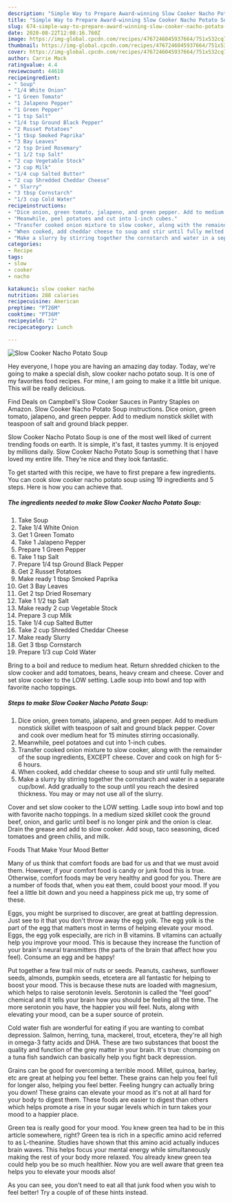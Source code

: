 ```yaml
---
description: "Simple Way to Prepare Award-winning Slow Cooker Nacho Potato Soup"
title: "Simple Way to Prepare Award-winning Slow Cooker Nacho Potato Soup"
slug: 674-simple-way-to-prepare-award-winning-slow-cooker-nacho-potato-soup
date: 2020-08-22T12:08:16.760Z
image: https://img-global.cpcdn.com/recipes/4767246045937664/751x532cq70/slow-cooker-nacho-potato-soup-recipe-main-photo.jpg
thumbnail: https://img-global.cpcdn.com/recipes/4767246045937664/751x532cq70/slow-cooker-nacho-potato-soup-recipe-main-photo.jpg
cover: https://img-global.cpcdn.com/recipes/4767246045937664/751x532cq70/slow-cooker-nacho-potato-soup-recipe-main-photo.jpg
author: Carrie Mack
ratingvalue: 4.4
reviewcount: 44610
recipeingredient:
- " Soup"
- "1/4 White Onion"
- "1 Green Tomato"
- "1 Jalapeno Pepper"
- "1 Green Pepper"
- "1 tsp Salt"
- "1/4 tsp Ground Black Pepper"
- "2 Russet Potatoes"
- "1 tbsp Smoked Paprika"
- "3 Bay Leaves"
- "2 tsp Dried Rosemary"
- "1 1/2 tsp Salt"
- "2 cup Vegetable Stock"
- "3 cup Milk"
- "1/4 cup Salted Butter"
- "2 cup Shredded Cheddar Cheese"
- " Slurry"
- "3 tbsp Cornstarch"
- "1/3 cup Cold Water"
recipeinstructions:
- "Dice onion, green tomato, jalapeno, and green pepper. Add to medium nonstick skillet with teaspoon of salt and ground black pepper. Cover and cook over medium heat for 15 minutes stirring occasionally."
- "Meanwhile, peel potatoes and cut into 1-inch cubes."
- "Transfer cooked onion mixture to slow cooker, along with the remainder of the soup ingredients, EXCEPT cheese. Cover and cook on high for 5-6 hours."
- "When cooked, add cheddar cheese to soup and stir until fully melted."
- "Make a slurry by stirring together the cornstarch and water in a separate cup/bowl. Add gradually to the soup until you reach the desired thickness. You may or may not use all of the slurry."
categories:
- Recipe
tags:
- slow
- cooker
- nacho

katakunci: slow cooker nacho 
nutrition: 288 calories
recipecuisine: American
preptime: "PT26M"
cooktime: "PT36M"
recipeyield: "2"
recipecategory: Lunch

---
```



![Slow Cooker Nacho Potato Soup](https://img-global.cpcdn.com/recipes/4767246045937664/751x532cq70/slow-cooker-nacho-potato-soup-recipe-main-photo.jpg)

Hey everyone, I hope you are having an amazing day today. Today, we're going to make a special dish, slow cooker nacho potato soup. It is one of my favorites food recipes. For mine, I am going to make it a little bit unique. This will be really delicious.

Find Deals on Campbell&#39;s Slow Cooker Sauces in Pantry Staples on Amazon. Slow Cooker Nacho Potato Soup instructions. Dice onion, green tomato, jalapeno, and green pepper. Add to medium nonstick skillet with teaspoon of salt and ground black pepper.

Slow Cooker Nacho Potato Soup is one of the most well liked of current trending foods on earth. It is simple, it's fast, it tastes yummy. It is enjoyed by millions daily. Slow Cooker Nacho Potato Soup is something that I have loved my entire life. They're nice and they look fantastic.


To get started with this recipe, we have to first prepare a few ingredients. You can cook slow cooker nacho potato soup using 19 ingredients and 5 steps. Here is how you can achieve that.

<!--inarticleads1-->

##### The ingredients needed to make Slow Cooker Nacho Potato Soup:

1. Take  Soup
1. Take 1/4 White Onion
1. Get 1 Green Tomato
1. Take 1 Jalapeno Pepper
1. Prepare 1 Green Pepper
1. Take 1 tsp Salt
1. Prepare 1/4 tsp Ground Black Pepper
1. Get 2 Russet Potatoes
1. Make ready 1 tbsp Smoked Paprika
1. Get 3 Bay Leaves
1. Get 2 tsp Dried Rosemary
1. Take 1 1/2 tsp Salt
1. Make ready 2 cup Vegetable Stock
1. Prepare 3 cup Milk
1. Take 1/4 cup Salted Butter
1. Take 2 cup Shredded Cheddar Cheese
1. Make ready  Slurry
1. Get 3 tbsp Cornstarch
1. Prepare 1/3 cup Cold Water


Bring to a boil and reduce to medium heat. Return shredded chicken to the slow cooker and add tomatoes, beans, heavy cream and cheese. Cover and set slow cooker to the LOW setting. Ladle soup into bowl and top with favorite nacho toppings. 

<!--inarticleads2-->

##### Steps to make Slow Cooker Nacho Potato Soup:

1. Dice onion, green tomato, jalapeno, and green pepper. Add to medium nonstick skillet with teaspoon of salt and ground black pepper. Cover and cook over medium heat for 15 minutes stirring occasionally.
1. Meanwhile, peel potatoes and cut into 1-inch cubes.
1. Transfer cooked onion mixture to slow cooker, along with the remainder of the soup ingredients, EXCEPT cheese. Cover and cook on high for 5-6 hours.
1. When cooked, add cheddar cheese to soup and stir until fully melted.
1. Make a slurry by stirring together the cornstarch and water in a separate cup/bowl. Add gradually to the soup until you reach the desired thickness. You may or may not use all of the slurry.


Cover and set slow cooker to the LOW setting. Ladle soup into bowl and top with favorite nacho toppings. In a medium sized skillet cook the ground beef, onion, and garlic until beef is no longer pink and the onion is clear. Drain the grease and add to slow cooker. Add soup, taco seasoning, diced tomatoes and green chilis, and milk. 

Foods That Make Your Mood Better


Many of us think that comfort foods are bad for us and that we must avoid them. However, if your comfort food is candy or junk food this is true. Otherwise, comfort foods may be very healthy and good for you. There are a number of foods that, when you eat them, could boost your mood. If you feel a little bit down and you need a happiness pick me up, try some of these.

Eggs, you might be surprised to discover, are great at battling depression. Just see to it that you don't throw away the egg yolk. The egg yolk is the part of the egg that matters most in terms of helping elevate your mood. Eggs, the egg yolk especially, are rich in B vitamins. B vitamins can actually help you improve your mood. This is because they increase the function of your brain's neural transmitters (the parts of the brain that affect how you feel). Consume an egg and be happy!

Put together a few trail mix of nuts or seeds. Peanuts, cashews, sunflower seeds, almonds, pumpkin seeds, etcetera are all fantastic for helping to boost your mood. This is because these nuts are loaded with magnesium, which helps to raise serotonin levels. Serotonin is called the "feel good" chemical and it tells your brain how you should be feeling all the time. The more serotonin you have, the happier you will feel. Nuts, along with elevating your mood, can be a super source of protein.

Cold water fish are wonderful for eating if you are wanting to combat depression. Salmon, herring, tuna, mackerel, trout, etcetera, they're all high in omega-3 fatty acids and DHA. These are two substances that boost the quality and function of the grey matter in your brain. It's true: chomping on a tuna fish sandwich can basically help you fight back depression. 

Grains can be good for overcoming a terrible mood. Millet, quinoa, barley, etc are great at helping you feel better. These grains can help you feel full for longer also, helping you feel better. Feeling hungry can actually bring you down! These grains can elevate your mood as it's not at all hard for your body to digest them. These foods are easier to digest than others which helps promote a rise in your sugar levels which in turn takes your mood to a happier place.

Green tea is really good for your mood. You knew green tea had to be in this article somewhere, right? Green tea is rich in a specific amino acid referred to as L-theanine. Studies have shown that this amino acid actually induces brain waves. This helps focus your mental energy while simultaneously making the rest of your body more relaxed. You already knew green tea could help you be so much healthier. Now you are well aware that green tea helps you to elevate your moods also!

As you can see, you don't need to eat all that junk food when you wish to feel better! Try  a  couple of  of  these  hints  instead.

